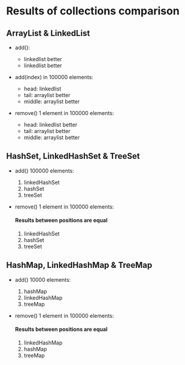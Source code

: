 # Results of collections comparison

## ArrayList & LinkedList

 - add():
    + linkedlist better
    + linkedlist better
	
 - add(index) in 100000 elements:
    + head: linkedlist
    + tail: arraylist better
    + middle: arraylist better
	
 - remove() 1 element in 100000 elements:    
    + head: linkedlist better
    + tail: arraylist better
    + middle: arraylist better
    
	
## HashSet, LinkedHashSet & TreeSet

- add() 100000 elements:
    1. linkedHashSet
	2. hashSet
	3. treeSet
	
- remove() 1 element in 100000 elements:
	#### Results between positions are equal
	1. linkedHashSet
	2. hashSet
	3. treeSet
	
	
## HashMap, LinkedHashMap & TreeMap  

- add() 10000 elements:
    1. hashMap
	2. linkedHashMap
	3. treeMap
  
- remove() 1 element in 100000 elements:
	#### Results between positions are equal
	1. linkedHashMap
	2. hashMap
	3. treeMap
